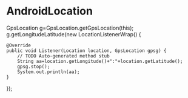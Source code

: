 AndroidLocation
===============

GpsLocation g=GpsLocation.getGpsLocation(this);
	g.getLongitudeLatitude(new LocationListenerWrap() {

	@Override
	public void Listener(Location location,	GpsLocation gpsg) {
		// TODO Auto-generated method stub
		String aa=location.getLongitude()+":"+location.getLatitude();
		gpsg.stop();
		System.out.println(aa);
	}


});
